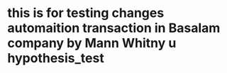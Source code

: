 # this is for testing changes automaition transaction in Basalam company by Mann Whitny u hypothesis_test 
